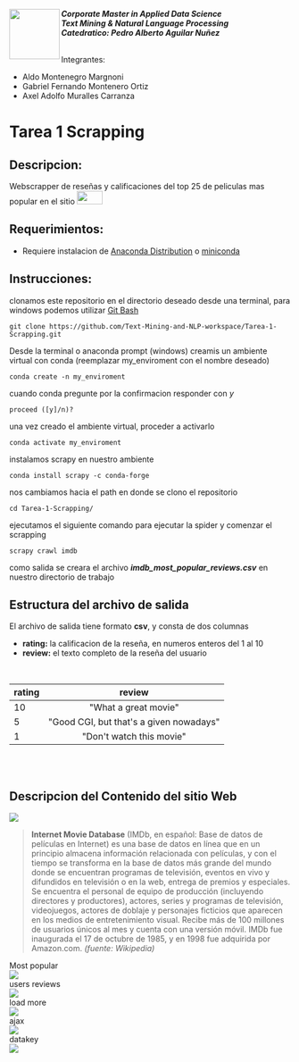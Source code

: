 <a href="https://www.uvg.edu.gt/"><img align="left" src="https://www.uvg.edu.gt/wp-content/uploads/socialshare-logo.jpg" width="90" height="90"></a>
**_Corporate Master in Applied Data Science_**<br/>
**_Text Mining & Natural Language Processing_**<br/>
**_Catedratico: Pedro Alberto Aguilar Nuñez_**<br/>
<br/>

Integrantes:
- Aldo Montenegro Margnoni
- Gabriel Fernando Montenero Ortiz
- Axel Adolfo Muralles Carranza

# Tarea 1 Scrapping 
## Descripcion:
Webscrapper de reseñas y calificaciones del top 25 de peliculas mas popular en el sitio <a href="https://www.imdb.com/"><img src="https://upload.wikimedia.org/wikipedia/commons/thumb/6/69/IMDB_Logo_2016.svg/245px-IMDB_Logo_2016.svg.png" width="46" height="24"/></a>
 
## Requerimientos:
- Requiere instalacion de [Anaconda Distribution](https://www.anaconda.com/products/distribution) o [miniconda](https://docs.conda.io/en/latest/miniconda.html)

## Instrucciones:

clonamos este repositorio en el directorio deseado desde una terminal, para windows podemos utilizar [Git Bash](https://gitforwindows.org/) 
```
git clone https://github.com/Text-Mining-and-NLP-workspace/Tarea-1-Scrapping.git
```
Desde la terminal o anaconda prompt (windows) creamis un ambiente virtual con conda (reemplazar my_enviroment con el nombre deseado)
```
conda create -n my_enviroment
```
cuando conda pregunte por la confirmacion responder con _y_
```
proceed ([y]/n)?
```
una vez creado el ambiente virtual, proceder a activarlo
```
conda activate my_enviroment
```
instalamos scrapy en nuestro ambiente
```
conda install scrapy -c conda-forge
```
nos cambiamos hacia el path en donde se clono el repositorio
```
cd Tarea-1-Scrapping/
```
ejecutamos el siguiente comando para ejecutar la spider y comenzar el scrapping
```
scrapy crawl imdb
```
como salida se creara el archivo **_imdb_most_popular_reviews.csv_** en nuestro directorio de trabajo

## Estructura del archivo de salida

El archivo de salida tiene formato **csv**, y consta de dos columnas
- **rating:** la calificacion de la reseña, en numeros enteros del 1 al 10
- **review:** el texto completo de la reseña del usuario
<br/>

| rating | review|
|-----------|:-----------:|
| 10 | "What a great movie" |
| 5 | "Good CGI, but that's a given nowadays"|
| 1 | "Don't watch this movie" |
<br/>
<br/>

## Descripcion del Contenido del sitio Web 
<a href="https://www.imdb.com/"><img src="https://upload.wikimedia.org/wikipedia/commons/thumb/6/69/IMDB_Logo_2016.svg/245px-IMDB_Logo_2016.svg.png"/></a><br/>
> **Internet Movie Database** (IMDb, en español: Base de datos de películas en Internet) es una base de datos en línea que en un principio almacena información relacionada con películas, y con el tiempo se transforma en la base de datos más grande del mundo donde se encuentran programas de televisión, eventos en vivo y difundidos en televisión o en la web, entrega de premios y especiales. Se encuentra el personal de equipo de producción (incluyendo directores y productores), actores, series y programas de televisión, videojuegos, actores de doblaje y personajes ficticios que aparecen en los medios de entretenimiento visual. Recibe más de 100 millones de usuarios únicos al mes y cuenta con una versión móvil. IMDb fue inaugurada el 17 de octubre de 1985, y en 1998 fue adquirida por Amazon.com. _(fuente: Wikipedia)_

Most popular
<br/>
<img src="https://drive.google.com/file/d/1HKGSvlOFZjAfsHoJ5edDwWr5k2aMjG2y/view?usp=drivesdk"/>
<br/>
users reviews
<br/>
<img src="https://drive.google.com/file/d/1Hxj80PlWPUxIo0ipq92dsbF_0AONMbP_/view?usp=drivesdk"/>
<br/>
load more
<br/>
<img src="https://drive.google.com/file/d/10Eof7nIJhiLLPq2U2xwz358fubsh22H0/view?usp=drivesdk"/>
<br/>
ajax
<br/>
<img src="https://drive.google.com/file/d/1XjApVoqcZA81ICjbSvewgPII4TQ_zsOx/view?usp=drivesdk"/>
<br/>
datakey
<br/>
<img src="https://drive.google.com/file/d/1dvOjK_GYEx21031A6Zhw8YZ_3x3K-l97/view?usp=drivesdk"/>
<br/>
